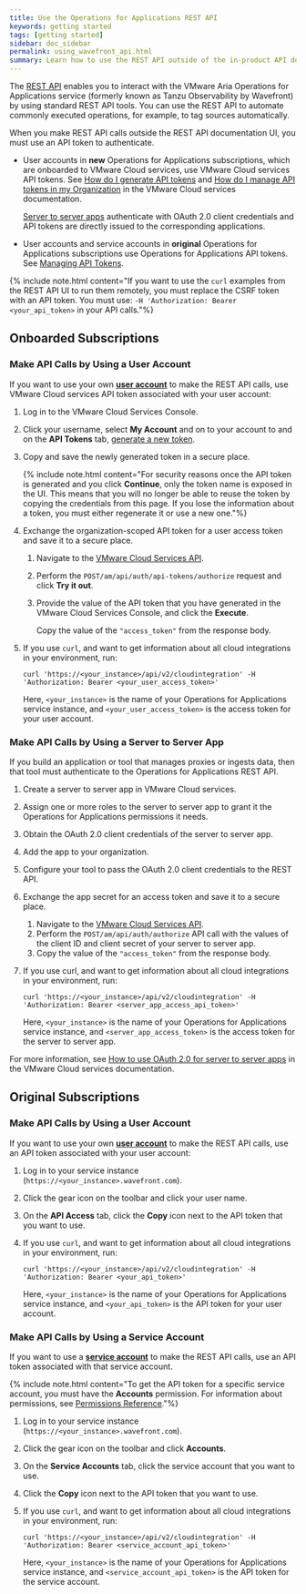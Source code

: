 ```yaml
---
title: Use the Operations for Applications REST API
keywords: getting started
tags: [getting started]
sidebar: doc_sidebar
permalink: using_wavefront_api.html
summary: Learn how to use the REST API outside of the in-product API documentation UI.
---
```


The [REST API](wavefront_api.html) enables you to interact with the VMware Aria Operations for Applications service (formerly known as Tanzu Observability by Wavefront) by using standard REST API tools. You can use the REST API to automate commonly executed operations, for example, to tag sources automatically.

When you make REST API calls outside the REST API documentation UI, you must use an API token to authenticate.

* User accounts in **new** Operations for Applications subscriptions, which are onboarded to VMware Cloud services, use VMware Cloud services API tokens. See [How do I generate API tokens](https://docs.vmware.com/en/VMware-Cloud-services/services/Using-VMware-Cloud-Services/GUID-E2A3B1C1-E9AD-4B00-A6B6-88D31FCDDF7C.html) and [How do I manage API tokens in my Organization](https://docs.vmware.com/en/VMware-Cloud-services/services/Using-VMware-Cloud-Services/GUID-3A9C29E0-460B-4586-B51A-084443A960D0.html) in the VMware Cloud services documentation.

  [Server to server apps](csp_server_to_server_apps.html) authenticate with OAuth 2.0 client credentials and API tokens are directly issued to the corresponding applications.

* User accounts and service accounts in **original** Operations for Applications subscriptions use Operations for Applications API tokens. See [Managing API Tokens](wavefront_api.html#managing-api-tokens). 


{% include note.html content="If you want to use the `curl` examples from the REST API UI to run them remotely, you must replace the CSRF token with an API token. You must use:  `-H 'Authorization: Bearer <your_api_token>` in your API calls."%}


## Onboarded Subscriptions

### Make API Calls by Using a User Account

If you want to use your own [**user account**](user-accounts.html) to make the REST API calls, use VMware Cloud services API token associated with your user account:

1. Log in to the VMware Cloud Services Console.
2. Click your username, select **My Account** and on  to your account to and on the **API Tokens** tab, [generate a new token](https://docs.vmware.com/en/VMware-Cloud-services/services/Using-VMware-Cloud-Services/GUID-E2A3B1C1-E9AD-4B00-A6B6-88D31FCDDF7C.html).
3. Copy and save the newly generated token in a secure place.

   {% include note.html content="For security reasons once the API token is generated and you click **Continue**, only the token name is exposed in the UI. This means that you will no longer be able to reuse the token by copying the credentials from this page. If you lose the information about a token, you must either regenerate it or use a new one."%}

3. Exchange the organization-scoped API token for a user access token and save it to a secure place.

   1. Navigate to the [VMware Cloud Services API](https://console.cloud.vmware.com/csp/gateway/authn/api/swagger-ui.html).
   2. Perform the `POST/am/api/auth/api-tokens/authorize` request and click **Try it out**.
   3. Provide the value of the API token that you have generated in the VMware Cloud Services Console, and click the **Execute**.
   
      Copy the value of the `"access_token"` from the response body.

4. If you use `curl`, and want to get information about all cloud integrations in your environment, run:

    ```
   curl 'https://<your_instance>/api/v2/cloudintegration' -H 'Authorization: Bearer <your_user_access_token>'
    ```
   
   Here, `<your_instance>` is the name of your Operations for Applications service instance, and `<your_user_access_token>` is the access token for your user account.


### Make API Calls by Using a Server to Server App

If you build an application or tool that manages proxies or ingests data, then that tool must authenticate to the Operations for Applications REST API. 

1. Create a server to server app in VMware Cloud services.
2. Assign one or more roles to the server to server app to grant it the Operations for Applications permissions it needs.
3. Obtain the OAuth 2.0 client credentials of the server to server app.
4. Add the app to your organization.
5. Configure your tool to pass the OAuth 2.0 client credentials to the REST API.
6. Exchange the app secret for an access token and save it to a secure place.

   1. Navigate to the [VMware Cloud Services API](https://console.cloud.vmware.com/csp/gateway/authn/api/swagger-ui.html).
   2. Perform the `POST/am/api/auth/authorize` API call with the values of the client ID and client secret of your server to server app.
   3. Copy the value of the `"access_token"` from the response body.

7. If you use curl, and want to get information about all cloud integrations in your environment, run:

      ```
      curl 'https://<your_instance>/api/v2/cloudintegration' -H 'Authorization: Bearer <server_app_access_api_token>'
      ```
      Here, `<your_instance>` is the name of your Operations for Applications service instance, and `<server_app_access_token>` is the access token for the server to server app.

  For more information, see [How to use OAuth 2.0 for server to server apps](https://docs.vmware.com/en/VMware-Cloud-services/services/Using-VMware-Cloud-Services/GUID-327AE12A-85DB-474B-89B2-86651DF91C77.html) in the VMware Cloud services documentation.

## Original Subscriptions

### Make API Calls by Using a User Account

If you want to use your own [**user account**](user-accounts.html) to make the REST API calls, use an API token associated with your user account:

1. Log in to your service instance (`https://<your_instance>.wavefront.com`).
2. Click the gear icon on the toolbar and click your user name.
3. On the **API Access** tab, click the **Copy** icon next to the API token that you want to use.
4. If you use `curl`, and want to get information about all cloud integrations in your environment, run:

    ```
   curl 'https://<your_instance>/api/v2/cloudintegration' -H 'Authorization: Bearer <your_api_token>'
    ```
   
   Here, `<your_instance>` is the name of your Operations for Applications service instance, and `<your_api_token>` is the API token for your user account.
  
### Make API Calls by Using a Service Account


If you want to use a [**service account**](service-accounts.html) to make the REST API calls, use an API token associated with that service account.

{% include note.html content="To get the API token for a specific service account, you must have the **Accounts** permission. For information about permissions, see [Permissions Reference](permissions_overview.html)."%}

1. Log in to your service instance (`https://<your_instance>.wavefront.com`).
2. Click the gear icon on the toolbar and click **Accounts**.
3. On the **Service Accounts** tab, click the service account that you want to use.
4. Click the **Copy** icon next to the API token that you want to use.
5. If you use `curl`, and want to get information about all cloud integrations in your environment, run:
  
   ```
   curl 'https://<your_instance>/api/v2/cloudintegration' -H 'Authorization: Bearer <service_account_api_token>'
   ```
   
   Here, `<your_instance>` is the name of your Operations for Applications service instance, and `<service_account_api_token>` is the API token for the service account.
